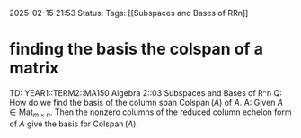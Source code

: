 2025-02-15 21:53
Status: 
Tags: [[Subspaces and Bases of RRn]]
# finding the basis the colspan of a matrix

TD: YEAR1::TERM2::MA150 Algebra 2::03 Subspaces and Bases of R^n 
Q: How do we find the basis of the column span $\operatorname{Colspan}(A)$ of $A$.
A: Given $A \in \operatorname{Mat}_{m \times n}$. Then the nonzero columns of the reduced column echelon form of $A$ give the basis for $\operatorname{Colspan}(A)$.
<!--ID: 1739656561480-->
